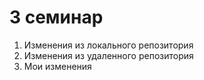 # 3 семинар
1. Изменения из локального репозитория
2. Изменения из удаленного репозитория
3. Мои изменения
